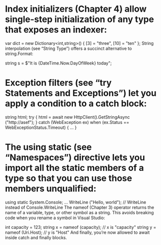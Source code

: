 # Index initializers (Chapter 4) allow single-step initialization of any type that exposes an indexer:

var dict = new Dictionary<int,string>()
{
  [3] = "three",
  [10] = "ten"
};
String interpolation (see “String Type”) offers a succinct alternative to string.Format:

string s = $"It is {DateTime.Now.DayOfWeek} today";
# Exception filters (see “try Statements and Exceptions”) let you apply a condition to a catch block:

string html;
try
{
  html = await new HttpClient().GetStringAsync ("http://asef");
}
catch (WebException ex) when (ex.Status == WebExceptionStatus.Timeout)
{
  ...
}
# The using static (see “Namespaces”) directive lets you import all the static members of a type so that you can use those members unqualified:

using static System.Console;
...
WriteLine ("Hello, world");  // WriteLine instead of Console.WriteLine
The nameof (Chapter 3) operator returns the name of a variable, type, or other symbol as a string. This avoids breaking code when you rename a symbol in Visual Studio:

int capacity = 123;
string x = nameof (capacity);   // x is "capacity"
string y = nameof (Uri.Host);   // y is "Host"
And finally, you’re now allowed to await inside catch and finally blocks.
